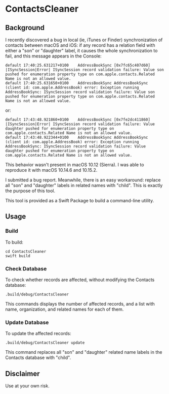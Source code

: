 # ContactsCleaner

## Background

I recently discovered a bug in local (ie, iTunes or Finder) synchronization of contacts between macOS and iOS: if any record has a relation field with either a "son" or "daughter" label, it causes the whole synchronization to fail, and this message appears in the Console:

```
default	17:40:25.631217+0100	AddressBookSync	[0x7fc65c407d60] |ISyncSession|Error| ISyncSession record validation failure: Value son pushed for enumeration property type on com.apple.contacts.Related Name is not an allowed value.
default	17:40:25.631650+0100	AddressBookSync	AddressBookSync (client id: com.apple.AddressBook) error: Exception running AddressBookSync: ISyncSession record validation failure: Value son pushed for enumeration property type on com.apple.contacts.Related Name is not an allowed value.
```

or:

```
default	17:43:48.921860+0100	AddressBookSync	[0x7fe2dc411860] |ISyncSession|Error| ISyncSession record validation failure: Value daughter pushed for enumeration property type on com.apple.contacts.Related Name is not an allowed value.
default	17:43:48.922344+0100	AddressBookSync	AddressBookSync (client id: com.apple.AddressBook) error: Exception running AddressBookSync: ISyncSession record validation failure: Value daughter pushed for enumeration property type on com.apple.contacts.Related Name is not an allowed value.
```

This behavior wasn't present in macOS 10.12 (Sierra). I was able to reproduce it with macOS 10.14.6 and 10.15.2.

I submitted a bug report. Meanwhile, there is an easy workaround: replace all "son" and "daughter" labels in related names with "child". This is exactly the purpose of this tool.

This tool is provided as a Swift Package to build a command-line utility.

## Usage

### Build

To build:

```
cd ContactsCleaner
swift build
```

### Check Database

To check whether records are affected, without modifying the Contacts database:

```
.build/debug/ContactsCleaner
```

This commands displays the number of affected records, and a list with name, organization, and related names for each of them.

### Update Database

To update the affected records:

```
.build/debug/ContactsCleaner update
```

This command replaces all "son" and "daughter" related name labels in the Contacts database with "child".

## Disclaimer

Use at your own risk.


